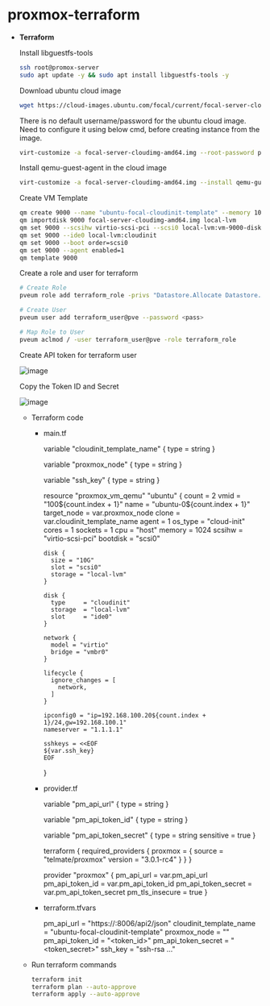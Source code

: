 # proxmox-terraform

- **Terraform**
    
    Install libguestfs-tools
    
    ```bash
    ssh root@promox-server
    sudo apt update -y && sudo apt install libguestfs-tools -y
    ```
    
    Download ubuntu cloud image
    
    ```bash
    wget https://cloud-images.ubuntu.com/focal/current/focal-server-cloudimg-amd64.img
    ```
    
    There is no default username/password for the ubuntu cloud image. Need to configure it using below cmd, before creating instance from the image.
    
    ```bash
    virt-customize -a focal-server-cloudimg-amd64.img --root-password password:<pass>
    ```
    
    Install qemu-guest-agent in the cloud image
    
    ```bash
    virt-customize -a focal-server-cloudimg-amd64.img --install qemu-guest-agent
    ```
    
    Create VM Template
    
    ```bash
    qm create 9000 --name "ubuntu-focal-cloudinit-template" --memory 1024 --cores 1 --net0 virtio,bridge=vmbr0
    qm importdisk 9000 focal-server-cloudimg-amd64.img local-lvm
    qm set 9000 --scsihw virtio-scsi-pci --scsi0 local-lvm:vm-9000-disk-0
    qm set 9000 --ide0 local-lvm:cloudinit
    qm set 9000 --boot order=scsi0
    qm set 9000 --agent enabled=1
    qm template 9000
    ```
    
    Create a role and user for terraform
    
    ```bash
    # Create Role
    pveum role add terraform_role -privs "Datastore.Allocate Datastore.AllocateSpace Datastore.AllocateTemplate Datastore.Audit Group.Allocate Mapping.Audit Mapping.Use Pool.Allocate Pool.Audit Realm.AllocateUser SDN.Allocate SDN.Audit SDN.Use Sys.Audit Sys.Console Sys.Syslog Sys.Modify User.Modify VM.Allocate VM.Audit VM.Backup VM.Clone VM.Config.CDROM VM.Config.CPU VM.Config.Cloudinit VM.Config.Disk VM.Config.HWType VM.Config.Memory VM.Config.Network VM.Config.Options VM.Console VM.Migrate VM.Monitor VM.PowerMgmt VM.Snapshot VM.Snapshot.Rollback"
    
    # Create User
    pveum user add terraform_user@pve --password <pass>
    
    # Map Role to User
    pveum aclmod / -user terraform_user@pve -role terraform_role
    ```
    
    Create API token for terraform user
    
    ![image](https://github.com/user-attachments/assets/e5b66693-2140-4b08-98d0-1bf23e5443cb)

    
    Copy the Token ID and Secret
    
    ![image](https://github.com/user-attachments/assets/298e956f-e364-4ac8-b0a4-318fae6b68f2)
    
    - Terraform code
        - main.tf
            
            
            variable "cloudinit_template_name" {
                type = string 
            }
            
            variable "proxmox_node" {
                type = string
            }
            
            variable "ssh_key" {
                type = string
            }
            
            resource "proxmox_vm_qemu" "ubuntu" {
              count = 2
              vmid = "100${count.index + 1}"
              name = "ubuntu-0${count.index + 1}"
              target_node = var.proxmox_node
              clone = var.cloudinit_template_name
              agent = 1
              os_type = "cloud-init"
              cores = 1
              sockets = 1
              cpu = "host"
              memory = 1024
              scsihw = "virtio-scsi-pci"
              bootdisk = "scsi0"
            
              disk {
                size = "10G"
                slot = "scsi0"
                storage = "local-lvm"
              }
              
              disk {
                type     = "cloudinit"
                storage  = "local-lvm"
                slot     = "ide0"
              }
            
              network {
                model = "virtio"
                bridge = "vmbr0"
              }
              
              lifecycle {
                ignore_changes = [
                  network,
                ]
              }
            
              ipconfig0 = "ip=192.168.100.20${count.index + 1}/24,gw=192.168.100.1"
              nameserver = "1.1.1.1"
              
              sshkeys = <<EOF
              ${var.ssh_key}
              EOF
            }
            
            
        - provider.tf
            
            
            variable "pm_api_url" {
              type = string
            }
            
            variable "pm_api_token_id" {
                type = string
            }
            
            variable "pm_api_token_secret" {
                type = string
                sensitive = true
            }
            
            terraform {
              required_providers {
                proxmox = {
                  source = "telmate/proxmox"
                  version = "3.0.1-rc4"
                }
              }
            }
            
            provider "proxmox" {
              pm_api_url = var.pm_api_url
              pm_api_token_id = var.pm_api_token_id
              pm_api_token_secret = var.pm_api_token_secret
              pm_tls_insecure = true
            }
            
            
            
        - terraform.tfvars
            
            
            pm_api_url = "https://<proxmox-ip>:8006/api2/json"
            cloudinit_template_name = "ubuntu-focal-cloudinit-template"
            proxmox_node = "<proxmox-node-name>"
            pm_api_token_id = "<token_id>"
            pm_api_token_secret = "<token_secret>"
            ssh_key = "ssh-rsa ..."
            
            
    - Run terraform commands
        
        ```bash
        terraform init
        terraform plan --auto-approve
        terraform apply --auto-approve
        ```
